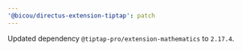 ```yaml
---
'@bicou/directus-extension-tiptap': patch
---
```


Updated dependency `@tiptap-pro/extension-mathematics` to `2.17.4`.

